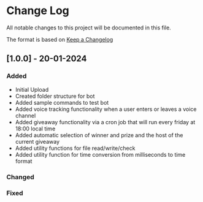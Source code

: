 
# Change Log
All notable changes to this project will be documented in this file.
 
The format is based on [Keep a Changelog](http://keepachangelog.com/)
 
## [1.0.0] - 20-01-2024
 
### Added

- Initial Upload
- Created folder structure for bot
- Added sample commands to test bot
- Added voice tracking functionality when a user enters or leaves a voice channel
- Added giveaway functionality via a cron job that will run every friday at 18:00 local time
- Added automatic selection of winner and prize and the host of the current giveaway
- Added utility functions for file read/write/check
- Added utility function for time conversion from milliseconds to time format

### Changed
 
### Fixed

